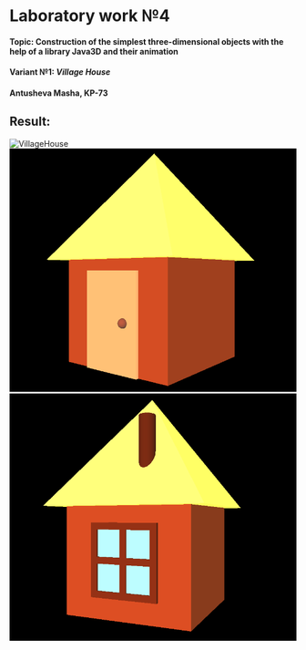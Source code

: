 # Laboratory work №4
#### **Topic:** Construction of the simplest three-dimensional objects with the help of a library Java3D and their animation

#### Variant №1: *Village House*
#### Antusheva Masha, KP-73

## Result:

![VillageHouse](https://github.com/immaria/ComputerGraphics/blob/master/lab4/pictures/vokoscreen-2020-04-06_03-32-24.gif)
![lab4_screen1](https://github.com/immaria/ComputerGraphics/blob/master/lab4/pictures/screen1.png)
![lab4_screen2](https://github.com/immaria/ComputerGraphics/blob/master/lab4/pictures/screen2.png)
